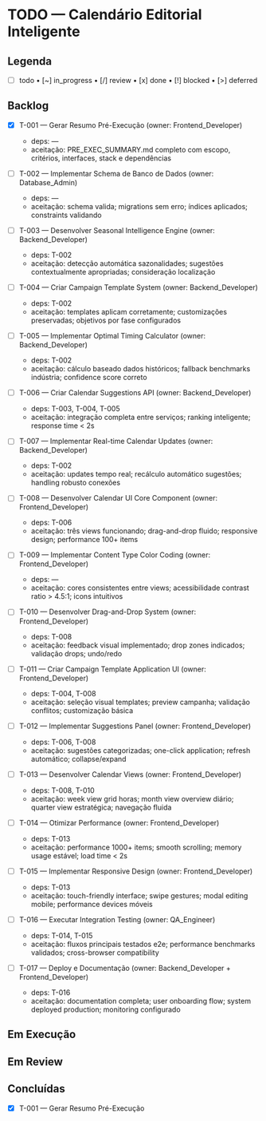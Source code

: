 # TODO — Calendário Editorial Inteligente

## Legenda
- [ ] todo • [~] in_progress • [/] review • [x] done • [!] blocked • [>] deferred

## Backlog

- [x] T-001 — Gerar Resumo Pré-Execução (owner: Frontend_Developer)
  - deps: —
  - aceitação: PRE_EXEC_SUMMARY.md completo com escopo, critérios, interfaces, stack e dependências

- [ ] T-002 — Implementar Schema de Banco de Dados (owner: Database_Admin)
  - deps: —
  - aceitação: schema valida; migrations sem erro; índices aplicados; constraints validando

- [ ] T-003 — Desenvolver Seasonal Intelligence Engine (owner: Backend_Developer)
  - deps: T-002
  - aceitação: detecção automática sazonalidades; sugestões contextualmente apropriadas; consideração localização

- [ ] T-004 — Criar Campaign Template System (owner: Backend_Developer)
  - deps: T-002
  - aceitação: templates aplicam corretamente; customizações preservadas; objetivos por fase configurados

- [ ] T-005 — Implementar Optimal Timing Calculator (owner: Backend_Developer)
  - deps: T-002
  - aceitação: cálculo baseado dados históricos; fallback benchmarks indústria; confidence score correto

- [ ] T-006 — Criar Calendar Suggestions API (owner: Backend_Developer)
  - deps: T-003, T-004, T-005
  - aceitação: integração completa entre serviços; ranking inteligente; response time < 2s

- [ ] T-007 — Implementar Real-time Calendar Updates (owner: Backend_Developer)
  - deps: T-002
  - aceitação: updates tempo real; recálculo automático sugestões; handling robusto conexões

- [ ] T-008 — Desenvolver Calendar UI Core Component (owner: Frontend_Developer)
  - deps: T-006
  - aceitação: três views funcionando; drag-and-drop fluido; responsive design; performance 100+ items

- [ ] T-009 — Implementar Content Type Color Coding (owner: Frontend_Developer)
  - deps: —
  - aceitação: cores consistentes entre views; acessibilidade contrast ratio > 4.5:1; icons intuitivos

- [ ] T-010 — Desenvolver Drag-and-Drop System (owner: Frontend_Developer)
  - deps: T-008
  - aceitação: feedback visual implementado; drop zones indicados; validação drops; undo/redo

- [ ] T-011 — Criar Campaign Template Application UI (owner: Frontend_Developer)
  - deps: T-004, T-008
  - aceitação: seleção visual templates; preview campanha; validação conflitos; customização básica

- [ ] T-012 — Implementar Suggestions Panel (owner: Frontend_Developer)
  - deps: T-006, T-008
  - aceitação: sugestões categorizadas; one-click application; refresh automático; collapse/expand

- [ ] T-013 — Desenvolver Calendar Views (owner: Frontend_Developer)
  - deps: T-008, T-010
  - aceitação: week view grid horas; month view overview diário; quarter view estratégica; navegação fluida

- [ ] T-014 — Otimizar Performance (owner: Frontend_Developer)
  - deps: T-013
  - aceitação: performance 1000+ items; smooth scrolling; memory usage estável; load time < 2s

- [ ] T-015 — Implementar Responsive Design (owner: Frontend_Developer)
  - deps: T-013
  - aceitação: touch-friendly interface; swipe gestures; modal editing mobile; performance devices móveis

- [ ] T-016 — Executar Integration Testing (owner: QA_Engineer)
  - deps: T-014, T-015
  - aceitação: fluxos principais testados e2e; performance benchmarks validados; cross-browser compatibility

- [ ] T-017 — Deploy e Documentação (owner: Backend_Developer + Frontend_Developer)
  - deps: T-016
  - aceitação: documentation completa; user onboarding flow; system deployed production; monitoring configurado

## Em Execução

## Em Review

## Concluídas
- [x] T-001 — Gerar Resumo Pré-Execução